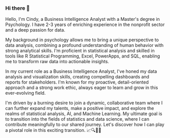### Hi there 👋
Hello, I'm Cindy, a Business Intelligence Analyst with a Master's degree in Psychology. I have 2-3 years of enriching experience in the nonprofit sector and a deep passion for data.

My background in psychology allows me to bring a unique perspective to data analysis, combining a profound understanding of human behavior with strong analytical skills. I'm proficient in statistical analysis and skilled in tools like R Statistical Programming, Excel, PowerApps, and SQL, enabling me to transform raw data into actionable insights.

In my current role as a Business Intelligence Analyst, I've honed my data analysis and visualization skills, creating compelling dashboards and reports for stakeholders. I'm known for my proactive, detail-oriented approach and a strong work ethic, always eager to learn and grow in this ever-evolving field.

I'm driven by a burning desire to join a dynamic, collaborative team where I can further expand my talents, make a positive impact, and explore the realms of statistical analysis, AI, and Machine Learning. My ultimate goal is to transition into the fields of statistics and data science, where I can contribute meaningfully to our shared journey. Let's discover how I can play a pivotal role in this exciting transition. 📈🔍💼🧠
<!--
**Chavarriaminera/Chavarriaminera** is a ✨ _special_ ✨ repository because its `README.md` (this file) appears on your GitHub profile.

Here are some ideas to get you started:

- 🔭 I’m currently working on increasing my SQL and R Skills
- 🌱 I’m currently learning math
- 🤔 I’m looking for help with transitioning from a DA to a DS
- 📫 How to reach me: Chavarriaminera@email.arizona.edu
- 😄 Pronouns: She/Her
- ⚡ Fun fact: I am pretty cool 
-->
